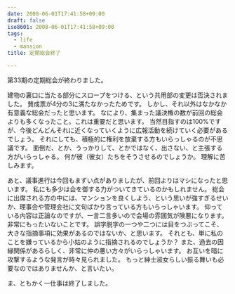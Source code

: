 ```yaml
---
date: 2008-06-01T17:41:58+09:00
draft: false
iso8601: 2008-06-01T17:41:58+09:00
tags:
  - life
  - mansion
title: 定期総会終了

---
```


第33期の定期総会が終わりました。

建物の裏口に当たる部分にスロープをつける、という共用部の変更は否決されました。
賛成票が4分の3に満たなかったためです。
しかし、それ以外はなかなか有意義な総会だったと思います。
なにより、集まった議決権の数が前回の総会よりも多くなったこと。これは重要だと思います。
当然目指すのは100%ですが、今後どんどんそれに近くなっていくように広報活動を続けていく必要があるでしょう。
それにしても、積極的に権利を放棄する方もいらっしゃるのが不思議です。
面倒だ、とか、うっかりして、とかではなく、出さない、と主張する方がいらっしゃる。
何が彼（彼女）たちをそうさせるのでしょうか。
理解に苦しみます。

あと、議事進行は今回もまずい点がありましたが、前回よりはマシになったと思います。
私にも多少は会を御する力がついてきているのかもしれません。
総会に出席される方の中には、マンションを良くしよう、という思いが強すぎるせいか、理事会や管理会社に文句ばかり言っている方もいらっしゃいます。
仰っている内容は正論なのですが、一言二言多いので会場の雰囲気が険悪になります。
非常にもったいないことです。
誤字脱字の一つや二つには目をつぶってこそ、大きな指摘事項に効果があるのではないか、と思います。
それとも、単に私のことを嫌っているから小姑のように指摘されるのでしょうか？
また、過去の因縁関係があるらしく、非常に仲の悪い方々がいらっしゃいます。
お互いを暗に攻撃するような発言が時々見られました。
もっと紳士淑女らしい振る舞いも必要なのではありませんか、と言いたい。

ま、ともかく一仕事は終了しました。
